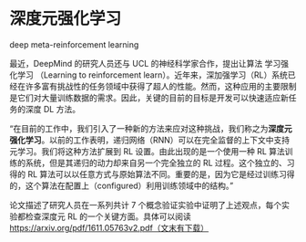 
# 深度元强化学习

deep meta-reinforcement learning

最近，DeepMind 的研究人员还与 UCL 的神经科学家合作，提出让算法 学习强化学习 （Learning to reinforcement learn）。近年来，深加强学习（RL）系统已经在许多富有挑战性的任务领域中获得了超人的性能。然而，这种应用的主要限制是它们对大量训练数据的需求。因此，关键的目前的目标是开发可以快速适应新任务的深度 DL 方法。



“在目前的工作中，我们引入了一种新的方法来应对这种挑战，我们称之为**深度元强化学习**。以前的工作表明，递归网络（RNN）可以在完全监督的上下文中支持元学习。我们将这种方法扩展到 RL 设置。由此出现的是一个使用一种 RL 算法训练的系统，但是其递归的动力却来自另一个完全独立的 RL 过程。这个独立的、习得的 RL 算法可以以任意方式与原始算法不同。重要的是，因为它是经过训练习得的，这个算法在配置上（configured）利用训练领域中的结构。”



论文描述了研究人员在一系列共计 7 个概念验证实验中证明了上述观点，每个实验都检查深度元 RL 的一个关键方面。具体可以阅读 https://arxiv.org/pdf/1611.05763v2.pdf（文末有下载）
